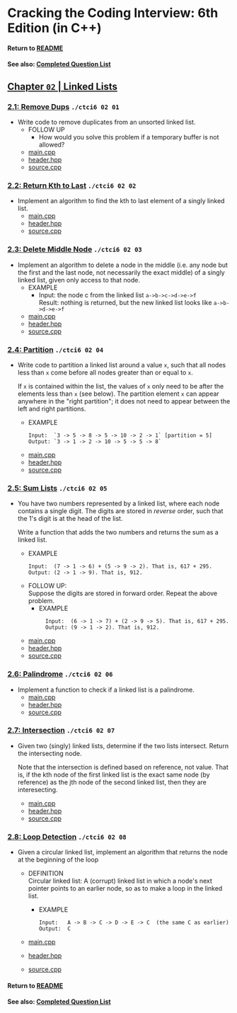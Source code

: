 # Cracking the Coding Interview: 6th Edition (in C++)

#### Return to [README](../README.md)
#### See also: [Completed Question List](QTODO-list.md)

## [Chapter `02` | Linked Lists](../src/02/)

### [2.1: Remove Dups](../src/02/01/) `./ctci6 02 01`
- Write code to remove duplicates from an unsorted linked list.
  - FOLLOW UP
    - How would you solve this problem if a temporary buffer is not allowed?
  - [main.cpp](../src/02/01/main.cpp) 
  - [header.hpp](../src/02/01/header.hpp) 
  - [source.cpp](../src/02/01/source.cpp)
  
### [2.2: Return Kth to Last](../src/02/02/) `./ctci6 02 02`
- Implement an algorithm to find the kth to last element of a singly linked list.
  - [main.cpp](../src/02/02/main.cpp) 
  - [header.hpp](../src/02/02/header.hpp) 
  - [source.cpp](../src/02/02/source.cpp)
  
### [2.3: Delete Middle Node](../src/02/03/) `./ctci6 02 03`
- Implement an algorithm to delete a node in the middle (i.e. any node but the first and the last node, not necessarily the exact middle) of a singly linked list, given only access to that node.
  - EXAMPLE
    - Input: the node c from the linked list `a->b->c->d->e->f`<br>
    Result: nothing is returned, but the new linked list looks like `a->b->d->e->f`
  - [main.cpp](../src/02/03/main.cpp) 
  - [header.hpp](../src/02/03/header.hpp) 
  - [source.cpp](../src/02/03/source.cpp)
  
### [2.4: Partition](../src/02/04/) `./ctci6 02 04`
- Write code to partition a linked list around a value `x`, such that all nodes less than `x` come before all nodes greater than or equal to `x`. <p>lf `x` is contained within the list, the values of `x` only need to be after the elements less than `x` (see below). The partition element `x` can appear anywhere in the "right partition"; it does not need to appear between the left and right partitions. 
  - EXAMPLE<br>
    ```
    Input:  `3 -> 5 -> 8 -> 5 -> 10 -> 2 -> 1` [partition = 5]
    Output: `3 -> 1 -> 2 -> 10 -> 5 -> 5 -> 8`
    ```
  - [main.cpp](../src/02/04/main.cpp) 
  - [header.hpp](../src/02/04/header.hpp) 
  - [source.cpp](../src/02/04/source.cpp)
  
### [2.5: Sum Lists](../src/02/05/) `./ctci6 02 05`
- You have two numbers represented by a linked list, where each node contains a single digit. The digits are stored in <i>reverse</i> order, such that the 1's digit is at the head of the list. <p>Write a function that adds the two numbers and returns the sum as a linked list.
  - EXAMPLE
    ```
    Input:  (7 -> 1 -> 6) + (5 -> 9 -> 2). That is, 617 + 295.
    Output: (2 -> 1 -> 9). That is, 912.
    ```
  - FOLLOW UP:<br>Suppose the digits are stored in forward order. Repeat the above problem.
    - EXAMPLE
      ```
        Input:  (6 -> 1 -> 7) + (2 -> 9 -> 5). That is, 617 + 295.
        Output: (9 -> 1 -> 2). That is, 912.
        ```
  - [main.cpp](../src/02/05/main.cpp) 
  - [header.hpp](../src/02/05/header.hpp) 
  - [source.cpp](../src/02/05/source.cpp)
  
### [2.6: Palindrome](../src/02/06/) `./ctci6 02 06`
- Implement a function to check if a linked list is a palindrome.
  - [main.cpp](../src/02/06/main.cpp) 
  - [header.hpp](../src/02/06/header.hpp) 
  - [source.cpp](../src/02/06/source.cpp)
  
### [2.7: Intersection](../src/02/07/) `./ctci6 02 07`
- Given two (singly) linked lists, determine if the two lists intersect. Return the intersecting node. <p>Note that the intersection is defined based on reference, not value. That is, if the kth node of the first linked list is the exact same node (by reference) as the jth node of the second linked list, then they are interesecting.
  - [main.cpp](../src/02/07/main.cpp) 
  - [header.hpp](../src/02/07/header.hpp) 
  - [source.cpp](../src/02/07/source.cpp)
  
### [2.8: Loop Detection](../src/02/07/) `./ctci6 02 08`
- Given a circular linked list, implement an algorithm that returns the node at the beginning of the loop
  - DEFINITION<br>
    Circular linked list: A (corrupt) linked list in which a node's next pointer points to an earlier node, so as to make a loop in the linked list.

    - EXAMPLE<br>
        ```
        Input:   A -> B -> C -> D -> E -> C  (the same C as earlier)
        Output:  C
        ```
  - [main.cpp](../src/02/08/main.cpp) 
  - [header.hpp](../src/02/08/header.hpp) 
  - [source.cpp](../src/02/08/source.cpp)
  
#### Return to [README](../README.md)
#### See also: [Completed Question List](QTODO-list.md)
